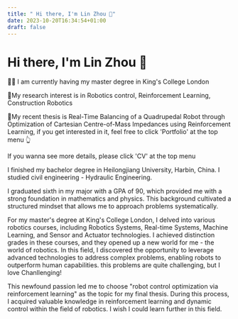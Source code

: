 ```yaml
---
title: " Hi there, I'm Lin Zhou 👋"
date: 2023-10-20T16:34:54+01:00
draft: false
---
```


# Hi there, I'm Lin Zhou 👋

👩‍🎓 I am currently having my master degree in King's College London

🔬My research interest is in Robotics control, Reinforcement Learning, Construction Robotics

📘My recent thesis is Real-Time Balancing of a Quadrupedal Robot through Optimization of Cartesian Centre-of-Mass Impedances using Reinforcement Learning, if you get interested in it, feel free to click 'Portfolio' at the top menu 👆

If you wanna see more details, please click 'CV' at the top menu

I finished my bachelor degree in Heilongjiang University, Harbin, China. I studied civil engineering - Hydraulic Engineering.

I graduated sixth in my major with a GPA of 90, which provided me with a strong foundation in mathematics and physics. This background cultivated a structured mindset that allows me to approach problems systematically.

For my master's degree at King's College London, I delved into various robotics courses, including Robotics Systems, Real-time Systems, Machine Learning, and Sensor and Actuator technologies. I achieved distinction grades in these courses, and they opened up a new world for me - the world of robotics. In this field, I discovered the opportunity to leverage advanced technologies to address complex problems, enabling robots to outperform human capabilities. this problems are quite challenging, but I love Chanllenging!

This newfound passion led me to choose "robot control optimization via reinforcement learning" as the topic for my final thesis. During this process, I acquired valuable knowledge in reinforcement learning and dynamic control within the field of robotics. I wish I could learn further in this field.

